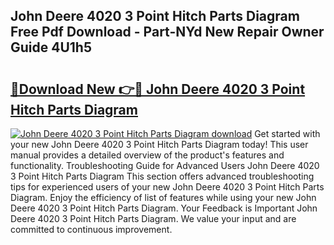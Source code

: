 ## John Deere 4020 3 Point Hitch Parts Diagram Free Pdf Download - Part-NYd New Repair Owner Guide 4U1h5

# <h2><a href="http://dfjdo8s.blite.top/?on=John+Deere+4020+3+Point+Hitch+Parts+Diagram">🔗Download New 👉🔴 John Deere 4020 3 Point Hitch Parts Diagram</a></h2>

[![John Deere 4020 3 Point Hitch Parts Diagram download](https://i.imgur.com/lujVjoI.png)](http://dfjdo8s.blite.top/?on=John+Deere+4020+3+Point+Hitch+Parts+Diagram)
Get started with your new John Deere 4020 3 Point Hitch Parts Diagram today! This user manual provides a detailed overview of the product's features and functionality. Troubleshooting Guide for Advanced Users John Deere 4020 3 Point Hitch Parts Diagram This section offers advanced troubleshooting tips for experienced users of your new John Deere 4020 3 Point Hitch Parts Diagram. Enjoy the efficiency of list of features while using your new John Deere 4020 3 Point Hitch Parts Diagram. Your Feedback is Important John Deere 4020 3 Point Hitch Parts Diagram. We value your input and are committed to continuous improvement.
